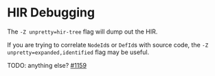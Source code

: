 # HIR Debugging

The `-Z unpretty=hir-tree` flag will dump out the HIR.

If you are trying to correlate `NodeId`s or `DefId`s with source code, the
`-Z unpretty=expanded,identified` flag may be useful.

TODO: anything else? [#1159](https://github.com/rust-lang/rustc-dev-guide/issues/1159)
